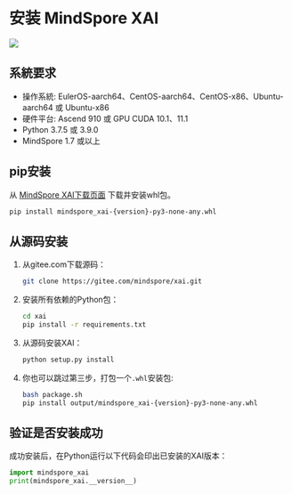 # 安装 MindSpore XAI

<a href="https://gitee.com/mindspore/docs/blob/master/docs/xai/docs/source_zh_cn/installation.md" target="_blank"><img src="https://mindspore-website.obs.cn-north-4.myhuaweicloud.com/website-images/r2.0/resource/_static/logo_source.png"></a>

## 系統要求

- 操作系統: EulerOS-aarch64、CentOS-aarch64、CentOS-x86、Ubuntu-aarch64 或 Ubuntu-x86
- 硬件平台: Ascend 910 或 GPU CUDA 10.1、11.1
- Python 3.7.5 或 3.9.0
- MindSpore 1.7 或以上

## pip安装

从 [MindSpore XAI下载页面](https://www.mindspore.cn/versions) 下载并安装whl包。

```bash
pip install mindspore_xai-{version}-py3-none-any.whl
```

## 从源码安装

1. 从gitee.com下载源码：

    ```bash
    git clone https://gitee.com/mindspore/xai.git
    ```

2. 安装所有依赖的Python包：

    ```bash
    cd xai
    pip install -r requirements.txt
    ```

3. 从源码安装XAI：

    ```bash
    python setup.py install
    ```

4. 你也可以跳过第三步，打包一个`.whl`安装包:

    ```bash
    bash package.sh
    pip install output/mindspore_xai-{version}-py3-none-any.whl
    ```

## 验证是否安装成功

成功安装后，在Python运行以下代码会印出已安装的XAI版本：

```python
import mindspore_xai
print(mindspore_xai.__version__)
```
